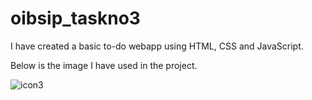 # oibsip_taskno3
I have created a basic to-do webapp using HTML, CSS and JavaScript.

Below is the image I have used in the project.

![icon3](https://github.com/teddytoken/oibsip_taskno3/assets/89730433/1b737f26-3f73-45e0-87ec-485d8fe09c63)

